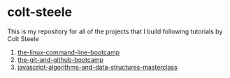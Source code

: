 # colt-steele
This is my repository for all of the projects that I build following tutorials by Colt Steele

1. [the-linux-command-line-bootcamp](./the-linux-command-line-bootcamp/README.md)
2. [the-git-and-github-bootcamp](./the-git-and-github-bootcamp/README.md)
2. [javascript-algorithms-and-data-structures-masterclass](./javascript-algorithms-and-data-structures-masterclass/README.md)
